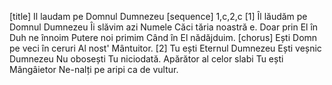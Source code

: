 [title] Il laudam pe Domnul Dumnezeu
[sequence] 1,c,2,c
[1]
Îl lăudăm pe Domnul Dumnezeu
Îi slăvim azi Numele
Căci tăria noastră e.
Doar prin El în Duh ne înnoim
Putere noi primim
Când în El nădăjduim.
[chorus]
Ești Domn pe veci în ceruri
Al nost' Mântuitor.
[2]
Tu ești Eternul Dumnezeu
Ești veșnic Dumnezeu
Nu obosești Tu niciodată.
Apărător al celor slabi
Tu ești Mângâietor
Ne-nalți pe aripi ca de vultur.

